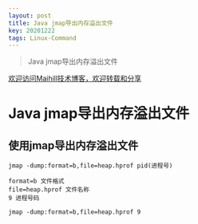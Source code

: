 ```yaml
---
layout: post
title: Java jmap导出内存溢出文件
key: 20201222
tags: Linux-Command
---
```

>Java jmap导出内存溢出文件

[欢迎访问Maihill技术博客，欢迎转载和分享](https://blog.maihill.com "Maihill技术博客")

# Java jmap导出内存溢出文件

## 使用jmap导出内存溢出文件
    jmap -dump:format=b,file=heap.hprof pid(进程号)

    format=b 文件格式
    file=heap.hprof 文件名称
    9 进程号码

    jmap -dump:format=b,file=heap.hprof 9
